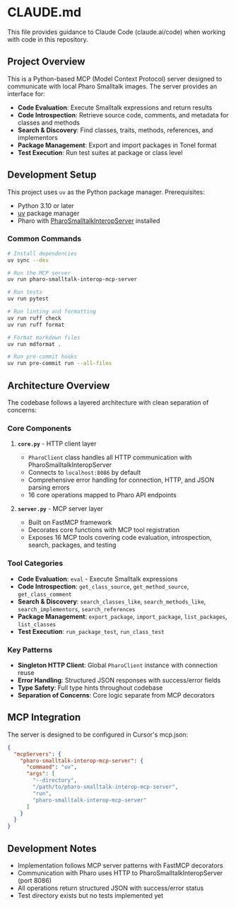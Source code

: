 # CLAUDE.md

This file provides guidance to Claude Code (claude.ai/code) when working with code in this repository.

## Project Overview

This is a Python-based MCP (Model Context Protocol) server designed to communicate with local Pharo Smalltalk images. The server provides an interface for:

- **Code Evaluation**: Execute Smalltalk expressions and return results
- **Code Introspection**: Retrieve source code, comments, and metadata for classes and methods  
- **Search & Discovery**: Find classes, traits, methods, references, and implementors
- **Package Management**: Export and import packages in Tonel format
- **Test Execution**: Run test suites at package or class level

## Development Setup

This project uses `uv` as the Python package manager. Prerequisites:
- Python 3.10 or later
- [uv](https://docs.astral.sh/uv/) package manager
- Pharo with [PharoSmalltalkInteropServer](https://github.com/mumez/PharoSmalltalkInteropServer) installed

### Common Commands

```bash
# Install dependencies
uv sync --dev

# Run the MCP server
uv run pharo-smalltalk-interop-mcp-server

# Run tests
uv run pytest

# Run linting and formatting
uv run ruff check
uv run ruff format

# Format markdown files
uv run mdformat .

# Run pre-commit hooks
uv run pre-commit run --all-files
```

## Architecture Overview

The codebase follows a layered architecture with clean separation of concerns:

### Core Components

1. **`core.py`** - HTTP client layer
   - `PharoClient` class handles all HTTP communication with PharoSmalltalkInteropServer
   - Connects to `localhost:8086` by default
   - Comprehensive error handling for connection, HTTP, and JSON parsing errors
   - 16 core operations mapped to Pharo API endpoints

2. **`server.py`** - MCP server layer  
   - Built on FastMCP framework
   - Decorates core functions with MCP tool registration
   - Exposes 16 MCP tools covering code evaluation, introspection, search, packages, and testing

### Tool Categories

- **Code Evaluation**: `eval` - Execute Smalltalk expressions
- **Code Introspection**: `get_class_source`, `get_method_source`, `get_class_comment`
- **Search & Discovery**: `search_classes_like`, `search_methods_like`, `search_implementors`, `search_references`
- **Package Management**: `export_package`, `import_package`, `list_packages`, `list_classes`
- **Test Execution**: `run_package_test`, `run_class_test`

### Key Patterns

- **Singleton HTTP Client**: Global `PharoClient` instance with connection reuse
- **Error Handling**: Structured JSON responses with success/error fields
- **Type Safety**: Full type hints throughout codebase
- **Separation of Concerns**: Core logic separate from MCP decorators

## MCP Integration

The server is designed to be configured in Cursor's mcp.json:

```json
{
  "mcpServers": {
    "pharo-smalltalk-interop-mcp-server": {
      "command": "uv",
      "args": [
        "--directory",
        "/path/to/pharo-smalltalk-interop-mcp-server", 
        "run",
        "pharo-smalltalk-interop-mcp-server"
      ]
    }
  }
}
```

## Development Notes

- Implementation follows MCP server patterns with FastMCP decorators
- Communication with Pharo uses HTTP to PharoSmalltalkInteropServer (port 8086)
- All operations return structured JSON with success/error status
- Test directory exists but no tests implemented yet